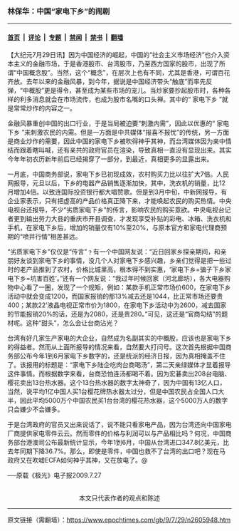 ### 林保华：中国“家电下乡”的闹剧

---

#### [首页](../../../..?n2605948) &nbsp;|&nbsp; [评论](../../../../../epoch-comment?n2605948) &nbsp;|&nbsp; [专题](../../../../../epoch-special?n2605948) &nbsp;|&nbsp; [禁闻](../../../../../epoch-news?n2605948) &nbsp;|&nbsp; [禁书](../../../../../books?n2605948) &nbsp;|&nbsp; [翻墙](https://github.com/gfw-breaker/nogfw/blob/master/README.md?n2605948)


<div class="post_content" id="artbody" itemprop="articleBody">
 <!-- article content begin -->
 <p>
  【大纪元7月29日讯】因为中国经济的崛起，中国的“社会主义市场经济”也介入资本主义的金融市场，于是香港股市、台湾股市，乃至西方国家的股市，出现了所谓“中国概念股”。当然，这个“概念”，在层次上也有不同，尤其是香港，可谓百花齐放。去年以来的金融风暴，到今年，据说是中国经济带头“触底”而率先反弹，“中概股”更是得令，甚至成为某些市场的宠儿。当炒家要抄起股市时，各种各样的利多消息就会在市场流传，也成为股市名嘴的口头禅。其中的“
  <ok href="https://www.epochtimes.com/gb/tag/%E5%AE%B6%E7%94%B5%E4%B8%8B%E4%B9%A1.html">
   家电下乡
  </ok>
  ”就是常常炒作的内容之一。
 </p>
 <p>
  金融风暴重创中国的出口行业，于是当局被迫要“刺激内需”，因此以优惠的“
  <ok href="https://www.epochtimes.com/gb/tag/%E5%AE%B6%E7%94%B5%E4%B8%8B%E4%B9%A1.html">
   家电下乡
  </ok>
  ”来刺激农民的内需。但是一方面是中共媒体“报喜不报忧”的传统，另一方面是商业炒作的需要，因此中国的家电下乡被吹得神乎其神，而台湾媒体因为亲中情结而跟着瞎叫喊，还有亲共的政府官员在渲染，导致真相一直没有显现出来。其实今年年初农历新年前后已经揭穿了一部分，到最近，真相更多的显露出来。
 </p>
 <p>
  一月底，中国商务部说，家电下乡已初现成效，农村购买力比以往扩大7倍。人民网报导，元旦以后，下乡的电器产品销售逐渐加快，其中，洗衣机的销量，比12月增加4倍。以致连国际投资银行都大唱赞歌。但是到3月中旬，中新网报导，有企业家表示，只有把虚高的产品价格真正降下来，才能唤起农民的购买热情。中央电视台还报导，不少“劣质家电下乡”的传言，影响农民的购买意欲。中央电视台记者更到输出劳力大县的重庆市开县调查，才发现享受补贴的彩电、冰箱、洗衣机和手机，在家电下乡后，增加的销量仅有10%至20%，与原本官方和家电代理商预期的“喷井行情”相差甚远。
 </p>
 <p>
  “劣质家电下乡”仅仅是“传言”﹖有一个中国网友说：“近日回家乡探亲期间，和亲朋好友谈到家电下乡的事情，没几个人对家电下乡感兴趣，乡亲们觉得是把一些过时的老产品推到了农村，价格比城里高，根本得不到实惠，‘家电下乡=骗子下乡家电下乡=坑害百姓’。”还有一个网友说：“我过年时候回家（河北廊坊），各大电器购物中心看了一圈，发现了一个规矩，例如：某款手机正常市场价600，在家电下乡活动中就会变成1200，而国家报销的那13%减去还是1044，比正常市场还要贵400；某款22’液晶电视正常市价为1800，在家电下乡活动中为2600，减去国家的节能报销20%的话，还是为2080，还是贵280。”可见，这还是“官商勾结”的题材呢。这种“甜头”，怎么会让台商沾光？
 </p>
 <p>
  台湾有好几家生产家电的大企业，自然成为名副其实的中概股，应该也是家电下乡的得益者。然而从上面所报导的情况来看，自然要大打问号。这次首先根据中国商务部公布今年1到6月家电下乡数字的，还是统派的经济日报，因为真相掩盖不住了。该报用的标题是：“家电下乡陆企吃肉台商喝汤”，第二天亲绿媒体才显着报导这件事情。而根据数字来看，台商恐怕连汤都喝不着。因为宏碁卖出208台电脑、樱花卖出13台热水器。这个13台热水器的数字太神奇了，因为中国有13亿人口，当然，说平均1亿中国人买1台樱花牌热水器太过分，但是中国农民占全国人口大半，因此平均5000万个中国农民买1台台湾的樱花热水器，这个5000万人的数字只会嫌少不会嫌多。
 </p>
 <p>
  于是台湾政府的官员又出来说话了，说不能只看家电产品，因为台湾还向中国家电厂商提供家电零件云云。然而零件的价格与利润可以与产品相比吗？何况，中国商务部台港澳司公布最新统计显示，今年1到6月，中国从台湾进口347.8亿美元，比去年同期下降36.7%。那么，即使是零件，中国也救不了台湾的出口吧？现在马政府又在吹嘘ECFA如何神乎其神，又在放电了。@
 </p>
 <p>
  ──原载《极光》电子报2009.7.27
  <br/>
  <font color="#ffffff">
   (http://www.dajiyuan.com)
  </font>
  <br/>
  <center>
   <font class="GY13">
    本文只代表作者的观点和陈述
   </font>
  </center>
 </p>
 <!-- article content end -->
 <div id="below_article_ad">
 </div>
</div>


---

原文链接（需翻墙）：https://www.epochtimes.com/gb/9/7/29/n2605948.htm